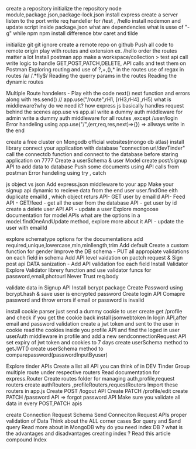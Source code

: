 create a repository
initialize the repository
node module,package.json,package-lock.json
install express
create a server
listen to the port
write req handeller for /test , /hello
install nodemon and update script inside package.json
what are dependencies
what is usse of "-g" while npm npm install
difference btw caret and tilde



initialize git 
git ignore
create a remote repo on github
Push all code to remote origin
play with routes and extension ex. /hello
order the routes matter a lot
Install postman app make a workspace/collection > test api call
write logic to handle GET,POST,PATCH,DELETE, API calls and test them on Postman
Exploring routing and use of ?,+,(),* in the routes
use of regax in routes /a/   /.*fly$/
Reading the querry params in the routes
Reading the dynamic routes 


Multiple Route handelers - Play eith the code
next()
next function and errors along with res.send()
// app.use("/route",rH1, [rH3,rH4] ,rH5)
what is middleware?why do we need it?
how express js basically handles request behind the scenes 
app.use vs app.all
write a dummy auth middleware for admin 
write a dummy auth middleware for all routes ,except  /user/login
Error handeling using app.use("/",(err,req,res,next)=>{}) => allways write in the end


create a free cluster on Mongodb official websites(mongo db atlas)
install library 
connect your application with database "connection url/devTinder"
call the connectdb function and connect to the database before staring application on 7777
Create a userSchema & user Model
create post/signup API to add data to database 
Push some documents using API calls from postman
Error handeling using try , catch



js object vs json
Add express.json middleware to your app
Make your signup api dynamic to recieve data from the end user
user.findOne eith duplicate emailId , which object returs
API- GET user by emailId
API- Feed API - GET/feed - get all the user from the database
API - get user by id
create a delete user API
API - update a user
Explore mongoose documentation for model APIs
what are the options in a model.findOneAndUpdate method, explore more about it
API - update the user with emailId


explore  schematype options for the documentations
add required,unique,lowercase,min,minllength,trim
Add default 
Create a custom function for gender
Improve the DB schema - PUT all appropiate validations on each field in schema
Add API level vaidation on pactch request & Sign post api
DATA sanization - Add API validation foe each field
Install Validator
Explore Validator librery function and use validator funcs for password,email,photourl
Never Trust req.body
 

validate data in Signup API
Install bcrypt package
Create Password using bcrypt.hash & save user is encrypted password 
Create login API
Comapre password and throw errors if email or password is invalid

install cookie parser
just send a dummy cookie  to user
create get /profile and check if you get the cookie back
install jsonwebtoken 
In login API,after email and password validation create a jwt token and sent to the user in cookie
read the cookies inside you profile API and find the loged in user
userAuth middleware in profile and add a new sendconnectionRequest API
set expiry of jwt token and cookies to 7 days
create userSchema method to getJWT()
create userSchema method to comparepassword(passwordInputByuser)


Explore tinder APIs
Create a list all API you can think of in DEV Tinder
Group multiple route under respective routers
Read documentation for express.Router
Create routes folder for managing auth,profile,request routers
create  authRouters ,profileRouters,requestRouters
Import these routers in app.js
Create POST /logout API
Create PATCH /profile/edit
create PATCH /password API => forgot password API
Make sure you validate all data in every POST,PATCH apis


create Connection Request Schema 
Send Conneciton Request APIs
proper validation of Data
Think about the ALL corner cases
$or query and $and query
Read more about in MongoDB
why do you need index DB ?
what is the advantages and disadvantages creating index ?
Read this article compound Index